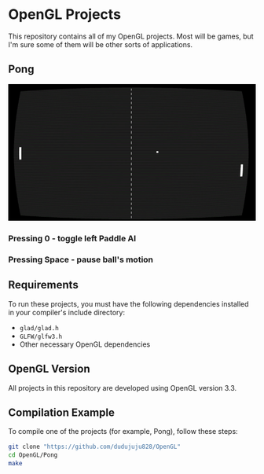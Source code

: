 # OpenGL Projects
This repository contains all of my OpenGL projects. Most will be games, but I'm sure some of them will be other sorts of applications.
## Pong
![Project Banner](./Pong/assets/pong_gameplay.gif)
### Pressing 0 - toggle left Paddle AI
### Pressing Space - pause ball's motion

## Requirements

To run these projects, you must have the following dependencies installed in your compiler's include directory:
- `glad/glad.h`
- `GLFW/glfw3.h`
- Other necessary OpenGL dependencies

## OpenGL Version

All projects in this repository are developed using OpenGL version 3.3.

## Compilation Example

To compile one of the projects (for example, Pong), follow these steps:

```bash
git clone "https://github.com/dudujuju828/OpenGL"
cd OpenGL/Pong
make
